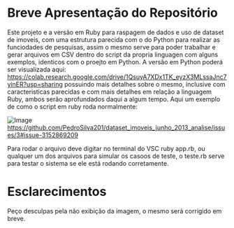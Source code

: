 # Breve Apresentação do Repositório

Este projeto e a versão em Ruby para raspagem de dados e uso de dataset de imoveis, com uma estrutura parecida com o do Python para realizar as funciodades de pesquisas, assim o mesmo serve para poder trabalhar e gerar arquivos em CSV dentro do script da propria linguagen com alguns exemplos, identicos com o proejto em Python.
A versão em Python poderá ser visualizada aqui: <https://colab.research.google.com/drive/1QsuyA7XDx1TK_eyzX3MLssaJnc7yinER?usp=sharing> possuindo mais detalhes sobre o mesmo, inclusive com caracteristicas parecidas e com mais detalhes em relação a linguagem Ruby, ambos serão aprofundados daqui a algum tempo.
Aqui um exemplo de como o script em ruby roda normalmente:

![Image](https://github.com/PedroSilva201/dataset_imoveis_junho_2013_analise/issues/3#issue-3152869209)
https://github.com/PedroSilva201/dataset_imoveis_junho_2013_analise/issues/3#issue-3152869209

Para rodar o arquivo deve digitar no terminal do VSC ruby app.rb, ou qualquer um dos arquivos para simular os casoos de teste, o teste.rb serve para testar o sistema se ele está rodando corretamente.

# Esclarecimentos
Peço desculpas pela não exibição da imagem, o mesmo será corrigido em breve.
